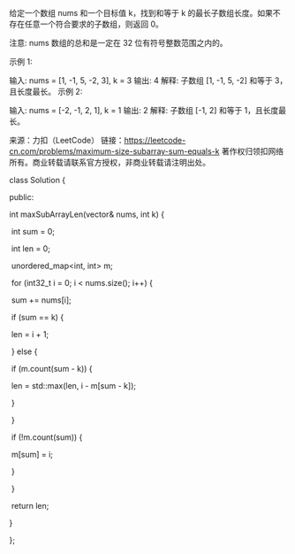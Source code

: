 给定一个数组 nums 和一个目标值 k，找到和等于 k 的最长子数组长度。如果不存在任意一个符合要求的子数组，则返回 0。

注意:
 nums 数组的总和是一定在 32 位有符号整数范围之内的。

示例 1:

输入: nums = [1, -1, 5, -2, 3], k = 3
输出: 4 
解释: 子数组 [1, -1, 5, -2] 和等于 3，且长度最长。
示例 2:

输入: nums = [-2, -1, 2, 1], k = 1
输出: 2 
解释: 子数组 [-1, 2] 和等于 1，且长度最长。

来源：力扣（LeetCode）
链接：https://leetcode-cn.com/problems/maximum-size-subarray-sum-equals-k
著作权归领扣网络所有。商业转载请联系官方授权，非商业转载请注明出处。

class Solution {

public:

  int maxSubArrayLen(vector<int>& nums, int k) {

​    int sum = 0;

​    int len = 0;

​    unordered_map<int, int> m;

​    for (int32_t i = 0; i < nums.size(); i++) {

​      sum += nums[i];

​      if (sum == k) {

​        len = i + 1;

​      } else {

​        if (m.count(sum - k)) {

​          len = std::max(len, i - m[sum - k]);

​        }

​      }

​      if (!m.count(sum)) {

​        m[sum] = i;

​      }

​    }

​    return len;

  }

};